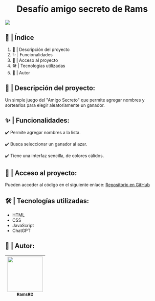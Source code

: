 <h1 align="center"> Desafío amigo secreto de Rams</h1>

<p align="left">
   <img src="https://img.shields.io/badge/ESTATUS-CULMINADO-blue">
   </p>

## 📌 | Índice
1. 📖 | Descripción del proyecto  
3. ✨ | Funcionalidades  
4. 🔗 | Acceso al proyecto  
5. 🛠️ | Tecnologías utilizadas  
6. 👤 | Autor 

## 📖 | Descripción del proyecto: 
Un simple juego del "Amigo Secreto" que permite agregar nombres y sortearlos para elegir aleatoriamente un ganador.  

## ✨ | Funcionalidades:
✔️ Permite agregar nombres a la lista.

✔️ Busca seleccionar un ganador al azar.

✔️ Tiene una interfaz sencilla, de colores cálidos.

## 🔗 | Acceso al proyecto:
Pueden acceder al código en el siguiente enlace: [Repositorio en GitHub](https://github.com/RamsRD)  

## 🛠️ | Tecnologías utilizadas: 
- HTML  
- CSS  
- JavaScript  
- ChatGPT

## 👤 | Autor:

|[<img src="https://avatars.githubusercontent.com/u/194618244?s" width=115><br><sub>RamsRD</sub>](https://github.com/RamsRD)|
| :---: |

